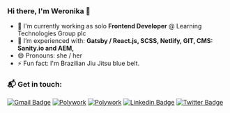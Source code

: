 ### Hi there, I'm Weronika 👋

- 🔭 I'm currently working as solo **Frontend Developer** @ Learning Technologies Group plc
- 🌱 I’m experienced with: **Gatsby / React.js, SCSS, Netlify, GIT, CMS: Sanity.io and AEM,**
- 😄 Pronouns: she / her
- ⚡ Fun fact: I'm Brazilian Jiu Jitsu blue belt.


### 📬 Get in touch:

[![Gmail Badge](https://img.shields.io/badge/-gmail-c14438?style=flat&logo=Gmail&logoColor=white)](mailto:weronika.dominiak3@gmail.com "Connect via Email")
[![Polywork](https://img.shields.io/badge/-Polywork%20Account-00acee?style=flat)](https://www.polywork.com/weronikadominiak "Check my Polywork")
[![Polywork](https://img.shields.io/badge/-Polywork%20Contact-00acee?style=flat)](https://poly.work/weronikadominiak/contact "Connect via Polywork")
[![Linkedin Badge](https://img.shields.io/badge/-Weronika%20Dominiak-0072b1?style=flat&logo=Linkedin&logoColor=white)](https://www.linkedin.com/in/weronikadominiak/ "Connect on LinkedIn")
[![Twitter Badge](https://img.shields.io/badge/-@weronikadev-00acee?style=flat&logo=Twitter&logoColor=white)](https://twitter.com/weronikadev "Follow on Twitter")

<!--
[![My GitHub Stats](https://github-readme-stats.vercel.app/api/?username=weronikadominiak&count_private=true&theme=tokyonight&showicons=true)]()
[![My GitHub Language Stats](https://github-readme-stats.vercel.app/api/top-langs/?username=weronikadominiak&langs_count=5&theme=tokyonight)]()
-->

